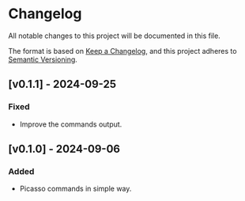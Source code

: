 # Changelog

All notable changes to this project will be documented in this file.

The format is based on [Keep a Changelog](https://keepachangelog.com/en/1.1.0/),
and this project adheres to [Semantic Versioning](https://semver.org/spec/v2.0.0.html).

## [v0.1.1] - 2024-09-25

### Fixed

- Improve the commands output.

## [v0.1.0] - 2024-09-06

### Added

- Picasso commands in simple way.